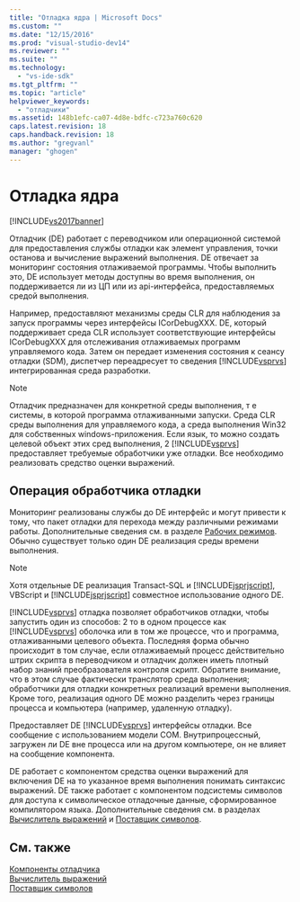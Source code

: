 ```yaml
---
title: "Отладка ядра | Microsoft Docs"
ms.custom: ""
ms.date: "12/15/2016"
ms.prod: "visual-studio-dev14"
ms.reviewer: ""
ms.suite: ""
ms.technology: 
  - "vs-ide-sdk"
ms.tgt_pltfrm: ""
ms.topic: "article"
helpviewer_keywords: 
  - "отладчики"
ms.assetid: 148b1efc-ca07-4d8e-bdfc-c723a760c620
caps.latest.revision: 18
caps.handback.revision: 18
ms.author: "gregvanl"
manager: "ghogen"
---
```

# Отладка ядра
[!INCLUDE[vs2017banner](../../code-quality/includes/vs2017banner.md)]

Отладчик \(DE\) работает с переводчиком или операционной системой для предоставления службы отладки как элемент управления, точки останова и вычисление выражений выполнения.  DE отвечает за мониторинг состояния отлаживаемой программы.  Чтобы выполнить это, DE использует методы доступны во время выполнения, он поддерживается ли из ЦП или из api\-интерфейса, предоставляемых средой выполнения.  
  
 Например, предоставляют механизмы среды CLR для наблюдения за запуск программы через интерфейсы ICorDebugXXX.  DE, который поддерживает среда CLR использует соответствующие интерфейсы ICorDebugXXX для отслеживания отлаживаемых программ управляемого кода.  Затем он передает изменения состояния к сеансу отладки \(SDM\), диспетчер переадресует то сведения [!INCLUDE[vsprvs](../../code-quality/includes/vsprvs_md.md)] интегрированная среда разработки.  
  
> [!NOTE]
>  Отладчик предназначен для конкретной среды выполнения, т е системы, в которой программа отлаживанными запуски.  Среда CLR среды выполнения для управляемого кода, а среда выполнения Win32 для собственных windows\-приложения.  Если язык, то можно создать целевой объект этих сред выполнения, 2 [!INCLUDE[vsprvs](../../code-quality/includes/vsprvs_md.md)] предоставляет требуемые обработчики уже отладки.  Все необходимо реализовать средство оценки выражений.  
  
## Операция обработчика отладки  
 Мониторинг реализованы службы до DE интерфейс и могут привести к тому, что пакет отладки для перехода между различными режимами работы.  Дополнительные сведения см. в разделе [Рабочих режимов](../../extensibility/debugger/operational-modes.md).  Обычно существует только один DE реализация среды времени выполнения.  
  
> [!NOTE]
>  Хотя отдельные DE реализация Transact\-SQL и [!INCLUDE[jsprjscript](../../extensibility/debugger/includes/jsprjscript_md.md)], VBScript и  [!INCLUDE[jsprjscript](../../extensibility/debugger/includes/jsprjscript_md.md)] совместное использование одного DE.  
  
 [!INCLUDE[vsprvs](../../code-quality/includes/vsprvs_md.md)] отладка позволяет обработчиков отладки, чтобы запустить один из способов: 2 то в одном процессе как  [!INCLUDE[vsprvs](../../code-quality/includes/vsprvs_md.md)] оболочка или в том же процессе, что и программа, отлаживанными целевого объекта.  Последняя форма обычно происходит в том случае, если отлаживаемый процесс действительно штрих скрипта в переводчиком и отладчик должен иметь плотный набор знаний преобразователя контроля скрипт.  Обратите внимание, что в этом случае фактически транслятор среда выполнения; обработчики для отладки конкретных реализаций времени выполнения.  Кроме того, реализация одного DE можно разделить через границы процесса и компьютера \(например, удаленную отладку\).  
  
 Предоставляет DE [!INCLUDE[vsprvs](../../code-quality/includes/vsprvs_md.md)] интерфейсы отладки.  Все сообщение с использованием модели COM.  Внутрипроцессный, загружен ли DE вне процесса или на другом компьютере, он не влияет на сообщение компонента.  
  
 DE работает с компонентом средства оценки выражений для включения DE на то указанное время выполнения понимать синтаксис выражений.  DE также работает с компонентом подсистемы символов для доступа к символическое отладочные данные, сформированное компилятором языка.  Дополнительные сведения см. в разделах [Вычислитель выражений](../../extensibility/debugger/expression-evaluator.md) и [Поставщик символов](../../extensibility/debugger/symbol-provider.md).  
  
## См. также  
 [Компоненты отладчика](../../extensibility/debugger/debugger-components.md)   
 [Вычислитель выражений](../../extensibility/debugger/expression-evaluator.md)   
 [Поставщик символов](../../extensibility/debugger/symbol-provider.md)